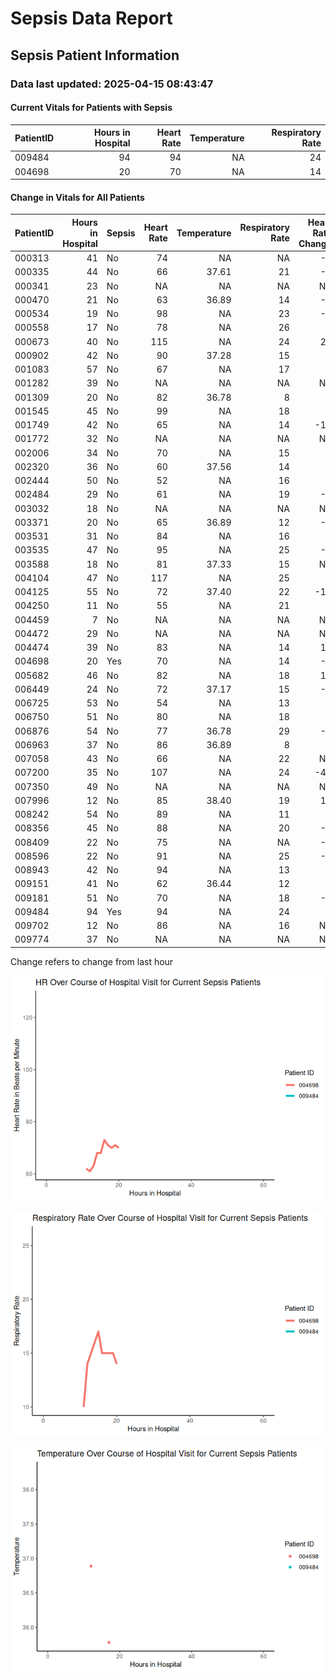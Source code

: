 # Sepsis Data Report


## Sepsis Patient Information

### Data last updated: 2025-04-15 08:43:47

#### Current Vitals for Patients with Sepsis

| PatientID | Hours in Hospital | Heart Rate | Temperature | Respiratory Rate |
|:----------|------------------:|-----------:|------------:|-----------------:|
| 009484    |                94 |         94 |          NA |               24 |
| 004698    |                20 |         70 |          NA |               14 |

#### Change in Vitals for All Patients

| PatientID | Hours in Hospital | Sepsis | Heart Rate | Temperature | Respiratory Rate | Heart Rate Change | Temperature Change | Respiration Rate Change |
|:---|---:|:---|---:|---:|---:|---:|---:|---:|
| 000313 | 41 | No | 74 | NA | NA | -5 | NA | NA |
| 000335 | 44 | No | 66 | 37.61 | 21 | -8 | NA | 6 |
| 000341 | 23 | No | NA | NA | NA | NA | NA | NA |
| 000470 | 21 | No | 63 | 36.89 | 14 | -4 | NA | 4 |
| 000534 | 19 | No | 98 | NA | 23 | -5 | NA | 8 |
| 000558 | 17 | No | 78 | NA | 26 | 3 | NA | 9 |
| 000673 | 40 | No | 115 | NA | 24 | 24 | NA | 12 |
| 000902 | 42 | No | 90 | 37.28 | 15 | 7 | NA | -3 |
| 001083 | 57 | No | 67 | NA | 17 | 0 | NA | -1 |
| 001282 | 39 | No | NA | NA | NA | NA | NA | NA |
| 001309 | 20 | No | 82 | 36.78 | 8 | 1 | NA | 1 |
| 001545 | 45 | No | 99 | NA | 18 | 5 | NA | -5 |
| 001749 | 42 | No | 65 | NA | 14 | -11 | NA | -4 |
| 001772 | 32 | No | NA | NA | NA | NA | NA | NA |
| 002006 | 34 | No | 70 | NA | 15 | 0 | NA | 0 |
| 002320 | 36 | No | 60 | 37.56 | 14 | 0 | NA | 0 |
| 002444 | 50 | No | 52 | NA | 16 | 0 | NA | 3 |
| 002484 | 29 | No | 61 | NA | 19 | -2 | NA | 1 |
| 003032 | 18 | No | NA | NA | NA | NA | NA | NA |
| 003371 | 20 | No | 65 | 36.89 | 12 | -4 | NA | -2 |
| 003531 | 31 | No | 84 | NA | 16 | 0 | NA | -3 |
| 003535 | 47 | No | 95 | NA | 25 | -5 | NA | NA |
| 003588 | 18 | No | 81 | 37.33 | 15 | NA | NA | NA |
| 004104 | 47 | No | 117 | NA | 25 | 2 | NA | 1 |
| 004125 | 55 | No | 72 | 37.40 | 22 | -10 | 0.1 | 2 |
| 004250 | 11 | No | 55 | NA | 21 | 3 | NA | 8 |
| 004459 | 7 | No | NA | NA | NA | NA | NA | NA |
| 004472 | 29 | No | NA | NA | NA | NA | NA | NA |
| 004474 | 39 | No | 83 | NA | 14 | 11 | NA | 0 |
| 004698 | 20 | Yes | 70 | NA | 14 | -1 | NA | -1 |
| 005682 | 46 | No | 82 | NA | 18 | 10 | NA | 3 |
| 006449 | 24 | No | 72 | 37.17 | 15 | -1 | NA | -2 |
| 006725 | 53 | No | 54 | NA | 13 | 1 | NA | 0 |
| 006750 | 51 | No | 80 | NA | 18 | 1 | NA | 1 |
| 006876 | 54 | No | 77 | 36.78 | 29 | -2 | NA | 1 |
| 006963 | 37 | No | 86 | 36.89 | 8 | 3 | NA | -4 |
| 007058 | 43 | No | 66 | NA | 22 | NA | NA | NA |
| 007200 | 35 | No | 107 | NA | 24 | -41 | NA | -2 |
| 007350 | 49 | No | NA | NA | NA | NA | NA | NA |
| 007996 | 12 | No | 85 | 38.40 | 19 | 10 | 0.0 | -2 |
| 008242 | 54 | No | 89 | NA | 11 | 6 | NA | -1 |
| 008356 | 45 | No | 88 | NA | 20 | -2 | NA | 1 |
| 008409 | 22 | No | 75 | NA | NA | -6 | NA | NA |
| 008596 | 22 | No | 91 | NA | 25 | -2 | NA | 1 |
| 008943 | 42 | No | 94 | NA | 13 | 2 | NA | -15 |
| 009151 | 41 | No | 62 | 36.44 | 12 | 0 | NA | -5 |
| 009181 | 51 | No | 70 | NA | 18 | -1 | NA | -8 |
| 009484 | 94 | Yes | 94 | NA | 24 | 6 | NA | 1 |
| 009702 | 12 | No | 86 | NA | 16 | NA | NA | NA |
| 009774 | 37 | No | NA | NA | NA | NA | NA | NA |

Change refers to change from last hour

![](README_files/figure-commonmark/unnamed-chunk-4-1.png)

![](README_files/figure-commonmark/unnamed-chunk-4-2.png)

![](README_files/figure-commonmark/unnamed-chunk-4-3.png)

